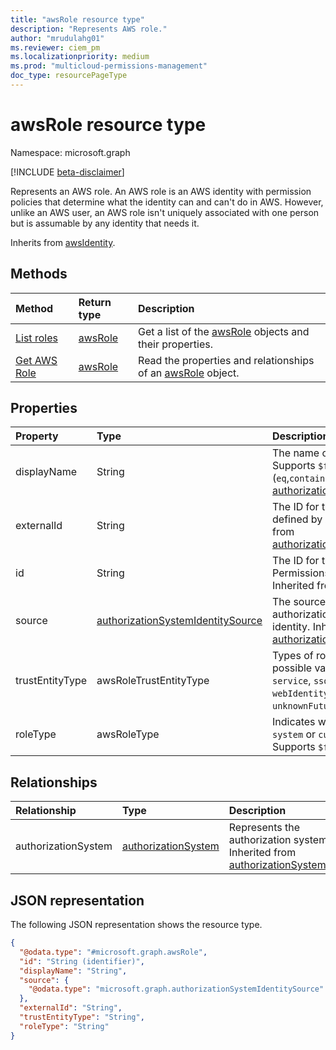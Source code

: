 ```yaml
---
title: "awsRole resource type"
description: "Represents AWS role."
author: "mrudulahg01"
ms.reviewer: ciem_pm
ms.localizationpriority: medium
ms.prod: "multicloud-permissions-management"
doc_type: resourcePageType
---
```


# awsRole resource type

Namespace: microsoft.graph

[!INCLUDE [beta-disclaimer](../../includes/beta-disclaimer.md)]

Represents an AWS role. An AWS role is an AWS identity with permission policies that determine what the identity can and can't do in AWS. However, unlike an AWS user, an AWS role isn't uniquely associated with one person but is assumable by any identity that needs it.

Inherits from [awsIdentity](../resources/awsidentity.md).

## Methods
|Method|Return type|Description|
|:---|:---|:---|
|[List roles](../api/awsassociatedidentities-list-roles.md)|[awsRole](../resources/awsrole.md)|Get a list of the [awsRole](../resources/awsrole.md) objects and their properties.|
|[Get AWS Role](../api/awsrole-get.md)|[awsRole](../resources/awsrole.md)|Read the properties and relationships of an [awsRole](../resources/awsrole.md) object.|

## Properties
|Property|Type|Description|
|:---|:---|:---|
|displayName|String|The name of the object. Supports `$filter` (`eq`,`contains`). Inherited from [authorizationSystemIdentity](../resources/authorizationsystemidentity.md).|
|externalId|String|The ID for the role as defined by AWS. Inherited from [authorizationSystemIdentity](../resources/authorizationsystemidentity.md).|
|id|String|The ID for the role in Permissions Management. Inherited from [entity](../resources/entity.md).|
|source|[authorizationSystemIdentitySource](../resources/authorizationsystemidentitysource.md)|The source of the authorization system identity. Inherited from [authorizationSystemIdentity](../resources/authorizationsystemidentity.md).|
|trustEntityType|awsRoleTrustEntityType| Types of role trusts. The possible values are: `none`, `service`, `sso`, `crossAccount`, `webIdentity`, `unknownFutureValue`.|
|roleType|awsRoleType|Indicates whether role is a `system` or `custom` role. Supports `$filter` (`eq`).|

## Relationships
|Relationship|Type|Description|
|:---|:---|:---|
|authorizationSystem|[authorizationSystem](../resources/authorizationsystem.md)|Represents the authorization system. Inherited from [authorizationSystemIdentity](../resources/authorizationsystemidentity.md)|

## JSON representation
The following JSON representation shows the resource type.
<!-- {
  "blockType": "resource",
  "keyProperty": "id",
  "@odata.type": "microsoft.graph.awsRole",
  "baseType": "microsoft.graph.awsIdentity",
  "openType": false
}
-->
``` json
{
  "@odata.type": "#microsoft.graph.awsRole",
  "id": "String (identifier)",
  "displayName": "String",
  "source": {
    "@odata.type": "microsoft.graph.authorizationSystemIdentitySource"
  },
  "externalId": "String",
  "trustEntityType": "String",
  "roleType": "String"
}
```

